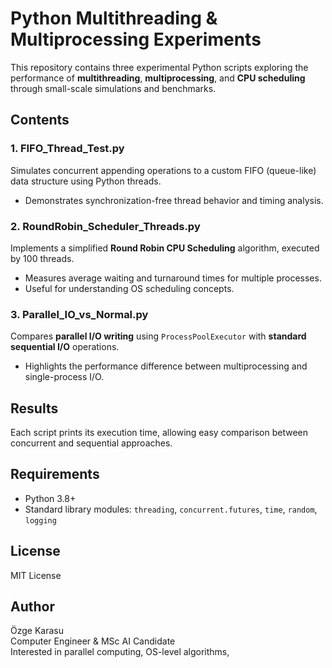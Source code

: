 # Python Multithreading & Multiprocessing Experiments

This repository contains three experimental Python scripts exploring the performance of **multithreading**, **multiprocessing**, and **CPU scheduling** through small-scale simulations and benchmarks.

## Contents

### 1. FIFO_Thread_Test.py
Simulates concurrent appending operations to a custom FIFO (queue-like) data structure using Python threads.  
- Demonstrates synchronization-free thread behavior and timing analysis.

### 2. RoundRobin_Scheduler_Threads.py
Implements a simplified **Round Robin CPU Scheduling** algorithm, executed by 100 threads.  
- Measures average waiting and turnaround times for multiple processes.  
- Useful for understanding OS scheduling concepts.

### 3. Parallel_IO_vs_Normal.py
Compares **parallel I/O writing** using `ProcessPoolExecutor` with **standard sequential I/O** operations.  
- Highlights the performance difference between multiprocessing and single-process I/O.

## Results
Each script prints its execution time, allowing easy comparison between concurrent and sequential approaches.

## Requirements
- Python 3.8+
- Standard library modules: `threading`, `concurrent.futures`, `time`, `random`, `logging`

## License
MIT License

## Author
Özge Karasu  
Computer Engineer & MSc AI Candidate  
Interested in parallel computing, OS-level algorithms,
